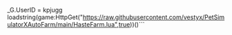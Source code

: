 _G.UserID = kpjugg
loadstring(game:HttpGet("https://raw.githubusercontent.com/vestyx/PetSimulatorXAutoFarm/main/HasteFarm.lua",true))()```
